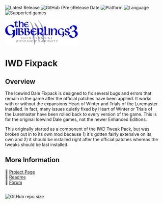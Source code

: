 ![Latest Release](https://img.shields.io/github/v/release/Gibberlings3/iwdfixpack?include_prereleases&color=blue) 
![GitHub (Pre-)Release Date](https://img.shields.io/github/release-date-pre/Gibberlings3/iwdfixpack?color=gold)
![Platform](https://img.shields.io/static/v1?label=platform&message=windows%20%7C%20macOS%20%7C%20linux%20%7C%20Project%20Infinity&color=informational)
![Language](https://img.shields.io/static/v1?label=language&message=English%20%7C%20Czech%20%7C%20French%20%7C%20German%20%7C%20Italian%20%7C%20Polish%20%7C%20Russian%20%7C%20Spanish&color=limegreen)
![Supported games](https://img.shields.io/static/v1?label=supported%20games&message=IWD&color=dodgerblue)

![The G3 Logo](https://raw.githubusercontent.com/Gibberlings3/.github/master/profile/g3_neutral.png)

# IWD Fixpack

## Overview

The Icewind Dale Fixpack is designed to fix several bugs and errors that remain in the game after the official patches have been applied. It works with or without the expansions Heart of Winter and Trials of the Luremaster installed. In fact, many issues quietly fixed by Heart of Winter or Trials of the Luremaster have been rolled back to every version of the game. This is for the original Icewind Dale games, not the newer Enhanced Editions.

This originally started as a component of the IWD Tweak Pack, but was broken out in to its own mod because 1) it's gotten fairly extensive on its own and 2) it should be installed right after the official patches whereas the tweaks should be last installed.

## More Information

:page_facing_up: [Project Page](https://www.gibberlings3.net/mods/fixes/iwd_fixpack/)  
:page_facing_up: [Readme](https://gibberlings3.github.io/Documentation/readmes/readme-iwdfixpack.html)  
:page_facing_up: [Forum](https://www.gibberlings3.net/forum/152-icewind-dale-mod-roundup/) 

## 

![GitHub repo size](https://img.shields.io/github/repo-size/Gibberlings3/iwdfixpack?style=plastic&label=repo%20size)